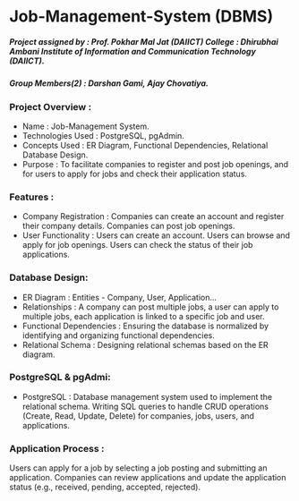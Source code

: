 # Job-Management-System (DBMS)

##### Project assigned by : Prof. Pokhar Mal Jat (DAIICT) College : Dhirubhai Ambani Institute of Information and Communication Technology (DAIICT).
##### Group Members(2) : Darshan Gami, Ajay Chovatiya.

### Project Overview :
* Name : Job-Management System.
* Technologies Used : PostgreSQL, pgAdmin.
* Concepts Used : ER Diagram, Functional Dependencies, Relational Database Design.
* Purpose : To facilitate companies to register and post job openings, and for users to apply for jobs and check their application status.

### Features :
* Company Registration : Companies can create an account and register their company details. Companies can post job openings.
* User Functionality : Users can create an account. Users can browse and apply for job openings. Users can check the status of their job applications.

### Database Design:
* ER Diagram : Entities - Company, User, Application...
* Relationships : A company can post multiple jobs, a user can apply to multiple jobs, each application is linked to a specific job and user.
* Functional Dependencies : Ensuring the database is normalized by identifying and organizing functional dependencies.
* Relational Schema : Designing relational schemas based on the ER diagram.

### PostgreSQL & pgAdmi:
* PostgreSQL : Database management system used to implement the relational schema. Writing SQL queries to handle CRUD operations (Create, Read, Update, Delete) for companies, jobs, users, and applications.

### Application Process :
Users can apply for a job by selecting a job posting and submitting an application. Companies can review applications and update the application status (e.g., received, pending, accepted, rejected).
